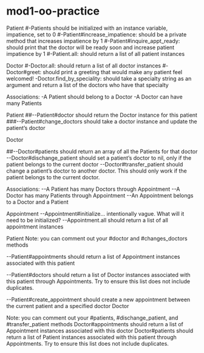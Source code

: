 # mod1-oo-practice

Patient
#-Patients should be initialized with an instance variable, impatience, set to 0
#-Patient#increase_impatience: should be a private method that increases impatience by 1 
#-Patient#inquire_appt_ready: should print that the doctor will be ready soon and increase patient impatience by 1
#-Patient.all: should return a list of all patient instances

Doctor
#-Doctor.all: should return a list of all doctor instances
#-Doctor#greet: should print a greeting that would make any patient feel welcomed!
-Doctor.find_by_speciality: should take a specialty string as an argument and return a list of the doctors who have that specialty 

Associations:
-A Patient should belong to a Doctor
-A Doctor can have many
 Patients

Patient
##--Patient#doctor should return the Doctor instance for this patient
###--Patient#change_doctors should take a doctor instance and update the patient’s doctor

Doctor

##--Doctor#patients should return an array of all the Patients for that doctor
--Doctor#dischange_patient should set a patient’s doctor to nil, only if the patient belongs to the current doctor
--Doctor#transfer_patient should change a patient’s doctor to another doctor. This should only work if the patient belongs to the current doctor.

Associations:
--A Patient has many Doctors through Appointment
--A Doctor has many Patients through Appointment
--An Appointment belongs to a Doctor and a Patient

Appointment
--Appointment#initialize… intentionally vague. What will it need to be initialized?
--Appointment.all should return a list of all appointment instances 

Patient
Note: you can comment out your #doctor and #changes_doctors methods

--Patient#appointments should return a list of Appointment instances associated with this patient 

--Patient#doctors should return a list of Doctor instances associated with this patient through Appointments. Try to ensure this list does not include duplicates.

--Patient#create_appointment should create a new appointment between the current patient and a specified doctor
Doctor

Note: you can comment out your #patients, #dischange_patient, and #transfer_patient methods
Doctor#appointments should return a list of Appointment instances associated with this doctor 
Doctor#patients should return a list of Patient instances associated with this patient through Appointments. Try to ensure this list does not include duplicates.